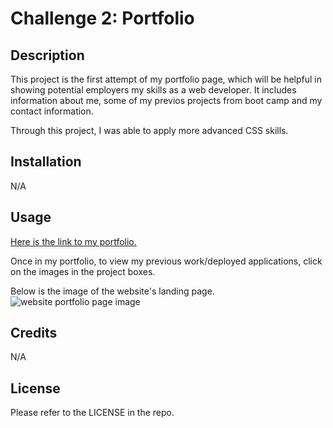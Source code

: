 # Challenge 2: Portfolio

## Description

This project is the first attempt of my portfolio page, which will be helpful in showing potential employers my skills as a web developer. It includes information about me, some of my previos projects from boot camp and my contact information.

Through this project, I was able to apply more advanced CSS skills.

## Installation

N/A

## Usage

[Here is the link to my portfolio.](https://mariea1022.github.io/portfolio-challenge/)

Once in my portfolio, to view my previous work/deployed applications, click on the images in the project boxes.

Below is the image of the website's landing page.
![website portfolio page image](portfolio-challenge/assets/screenshot_portfolio_page.png)


## Credits

N/A

## License

Please refer to the LICENSE in the repo.
